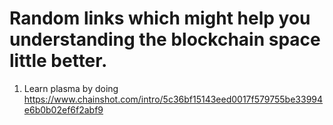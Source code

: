 # Random links which might help you understanding the blockchain space little better.

1. Learn plasma by doing https://www.chainshot.com/intro/5c36bf15143eed0017f579755be33994e6b0b02ef6f2abf9
